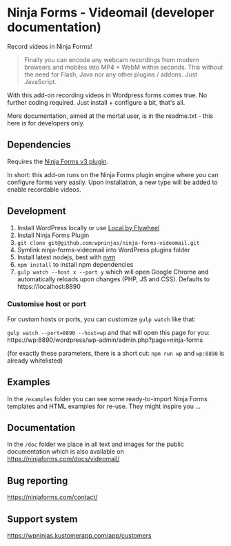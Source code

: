# Ninja Forms - Videomail (developer documentation)

Record videos in Ninja Forms!

> Finally you can encode any webcam recordings from modern browsers and mobiles into MP4 + WebM within seconds. This without the need for Flash, Java nor any other plugins / addons. Just JavaScript.

With this add-on recording videos in Wordpress forms comes true. No further coding required. Just install + configure a bit, that's all.

More documentation, aimed at the mortal user, is in the readme.txt - this here is for developers only.

## Dependencies

Requires the [Ninja Forms v3 plugin](https://github.com/wpninjas/ninja-forms).

In short: this add-on runs on the Ninja Forms plugin engine where you can configure forms very easily. Upon installation, a new type will be added to enable recordable videos.

## Development

1. Install WordPress locally or use [Local by Flywheel](https://local.getflywheel.com/)
2. Install Ninja Forms Plugin
3. `git clone git@github.com:wpninjas/ninja-forms-videomail.git`
4. Symlink ninja-forms-videomail into WordPress plugins folder
4. Install latest nodejs, best with [nvm](https://github.com/creationix/nvm)
5. `npm install` to install npm dependencies
6. `gulp watch --host x --port y` which will open Google Chrome and automatically reloads upon changes (PHP, JS and CSS). Defaults to https://localhost:8890

### Customise host or port

For custom hosts or ports, you can customize `gulp watch` like that:

`gulp watch --port=8890 --host=wp` and that will open this page for you:
https://wp:8890/wordpress/wp-admin/admin.php?page=ninja-forms

(for exactly these parameters, there is a short cut: `npm run wp` and `wp:8890` is already whitelisted)

## Examples

In the `/examples` folder you can see some ready-to-import Ninja Forms templates and HTML examples for re-use. They might inspire you ...

## Documentation

In the `/doc` folder we place in all text and images for the public documentation which is also available on https://ninjaforms.com/docs/videomail/

## Bug reporting

https://ninjaforms.com/contact/

## Support system

https://wpninjas.kustomerapp.com/app/customers
